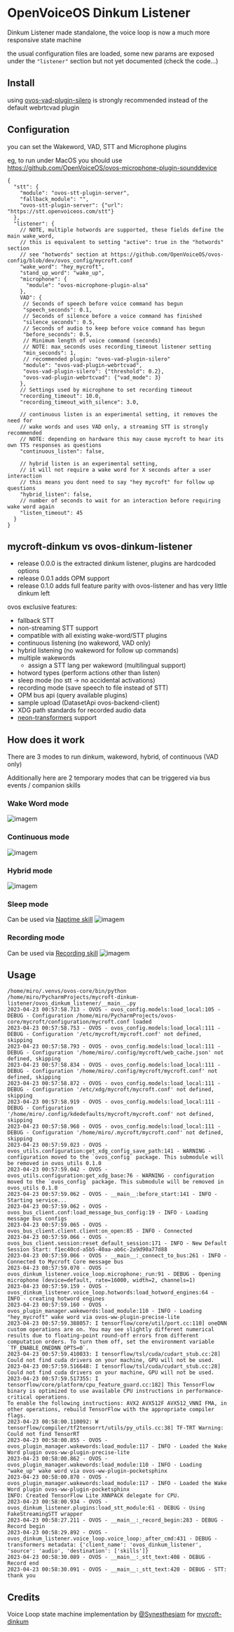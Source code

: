 # OpenVoiceOS Dinkum Listener 

Dinkum Listener made standalone, the voice loop is now a much more responsive state machine

the usual configuration files are loaded, some new params are exposed under the 
`"listener"` section but not yet documented (check the code...)

## Install

using [ovos-vad-plugin-silero](https://github.com/OpenVoiceOS/ovos-vad-plugin-silero) 
is strongly recommended instead of the default webrtcvad plugin

## Configuration

you can set the Wakeword, VAD, STT and Microphone plugins

eg, to run under MacOS you should use https://github.com/OpenVoiceOS/ovos-microphone-plugin-sounddevice

```
{
  "stt": {
    "module": "ovos-stt-plugin-server",
    "fallback_module": "",
    "ovos-stt-plugin-server": {"url": "https://stt.openvoiceos.com/stt"}
  },
  "listener": {
    // NOTE, multiple hotwords are supported, these fields define the main wake_word,
    // this is equivalent to setting "active": true in the "hotwords" section
    // see "hotwords" section at https://github.com/OpenVoiceOS/ovos-config/blob/dev/ovos_config/mycroft.conf
    "wake_word": "hey_mycroft",
    "stand_up_word": "wake_up",
    "microphone": {
      "module": "ovos-microphone-plugin-alsa"
    },
    VAD": {
     // Seconds of speech before voice command has begun
     "speech_seconds": 0.1,
     // Seconds of silence before a voice command has finished
     "silence_seconds": 0.5,
     // Seconds of audio to keep before voice command has begun
     "before_seconds": 0.5,
     // Minimum length of voice command (seconds)
     // NOTE: max_seconds uses recording_timeout listener setting
     "min_seconds": 1,
     // recommended plugin: "ovos-vad-plugin-silero"
     "module": "ovos-vad-plugin-webrtcvad",
     "ovos-vad-plugin-silero": {"threshold": 0.2},
     "ovos-vad-plugin-webrtcvad": {"vad_mode": 3}
    },
    // Settings used by microphone to set recording timeout
    "recording_timeout": 10.0,
    "recording_timeout_with_silence": 3.0,

    // continuous listen is an experimental setting, it removes the need for
    // wake words and uses VAD only, a streaming STT is strongly recommended
    // NOTE: depending on hardware this may cause mycroft to hear its own TTS responses as questions
    "continuous_listen": false,

    // hybrid listen is an experimental setting,
    // it will not require a wake word for X seconds after a user interaction
    // this means you dont need to say "hey mycroft" for follow up questions
    "hybrid_listen": false,
    // number of seconds to wait for an interaction before requiring wake word again
    "listen_timeout": 45
  }
}
```


## mycroft-dinkum vs ovos-dinkum-listener

- release 0.0.0 is the extracted dinkum listener, plugins are hardcoded options
- release 0.0.1 adds OPM support
- release 0.1.0 adds full feature parity with ovos-listener and has very little dinkum left

ovos exclusive features:

- fallback STT
- non-streaming STT support
- compatible with all existing wake-word/STT plugins
- continuous listening  (no wakeword, VAD only)
- hybrid listening  (no wakeword for follow up commands)
- multiple wakewords
   - assign a STT lang per wakeword (multilingual support)
- hotword types (perform actions other than listen)
- sleep mode (no stt -> no accidental activations)
- recording mode (save speech to file instead of STT)
- OPM bus api (query available plugins)
- sample upload (DatasetApi ovos-backend-client)
- XDG path standards for recorded audio data
- [neon-transformers](https://github.com/NeonGeckoCom/neon-transformers) support

## How does it work

There are 3 modes to run dinkum, wakeword, hybrid, of continuous (VAD only)

Additionally here are 2 temporary modes that can be triggered via bus events / companion skills

### Wake Word mode
![imagem](https://github.com/OpenVoiceOS/ovos-dinkum-listener/assets/33701864/c55388dc-a7fb-4857-9c35-f4a4223c4145)

### Continuous mode
![imagem](https://github.com/OpenVoiceOS/ovos-dinkum-listener/assets/33701864/c8820161-9cb8-433f-9380-6d07965c7fa5)

### Hybrid mode
![imagem](https://github.com/OpenVoiceOS/ovos-dinkum-listener/assets/33701864/b9012663-4f00-47a9-bac4-8b08392da12c)

### Sleep mode
Can be used via [Naptime skill](https://github.com/OpenVoiceOS/skill-ovos-naptime)
![imagem](https://github.com/OpenVoiceOS/ovos-dinkum-listener/assets/33701864/24835210-2116-4080-8c2b-fc18eecd923a)

### Recording mode
Can be used via [Recording skill](https://github.com/NeonGeckoCom/skill-audio-recording)
![imagem](https://github.com/OpenVoiceOS/ovos-dinkum-listener/assets/33701864/0337b499-3175-4031-a83f-eda352d2197f)

## Usage

```
/home/miro/.venvs/ovos-core/bin/python /home/miro/PycharmProjects/mycroft-dinkum-listener/ovos_dinkum_listener/__main__.py 
2023-04-23 00:57:58.713 - OVOS - ovos_config.models:load_local:105 - DEBUG - Configuration /home/miro/PycharmProjects/ovos-core/mycroft/configuration/mycroft.conf loaded
2023-04-23 00:57:58.753 - OVOS - ovos_config.models:load_local:111 - DEBUG - Configuration '/etc/mycroft/mycroft.conf' not defined, skipping
2023-04-23 00:57:58.793 - OVOS - ovos_config.models:load_local:111 - DEBUG - Configuration '/home/miro/.config/mycroft/web_cache.json' not defined, skipping
2023-04-23 00:57:58.834 - OVOS - ovos_config.models:load_local:111 - DEBUG - Configuration '/home/miro/.config/mycroft/mycroft.conf' not defined, skipping
2023-04-23 00:57:58.872 - OVOS - ovos_config.models:load_local:111 - DEBUG - Configuration '/etc/xdg/mycroft/mycroft.conf' not defined, skipping
2023-04-23 00:57:58.919 - OVOS - ovos_config.models:load_local:111 - DEBUG - Configuration '/home/miro/.config/kdedefaults/mycroft/mycroft.conf' not defined, skipping
2023-04-23 00:57:58.968 - OVOS - ovos_config.models:load_local:111 - DEBUG - Configuration '/home/miro/.mycroft/mycroft.conf' not defined, skipping
2023-04-23 00:57:59.023 - OVOS - ovos_utils.configuration:get_xdg_config_save_path:141 - WARNING - configuration moved to the `ovos_config` package. This submodule will be removed in ovos_utils 0.1.0
2023-04-23 00:57:59.042 - OVOS - ovos_utils.configuration:get_xdg_base:76 - WARNING - configuration moved to the `ovos_config` package. This submodule will be removed in ovos_utils 0.1.0
2023-04-23 00:57:59.062 - OVOS - __main__:before_start:141 - INFO - Starting service...
2023-04-23 00:57:59.062 - OVOS - ovos_bus_client.conf:load_message_bus_config:19 - INFO - Loading message bus configs
2023-04-23 00:57:59.065 - OVOS - ovos_bus_client.client.client:on_open:85 - INFO - Connected
2023-04-23 00:57:59.066 - OVOS - ovos_bus_client.session:reset_default_session:171 - INFO - New Default Session Start: f1ec40cd-a5b5-40aa-ab6c-2a9d90a77d88
2023-04-23 00:57:59.066 - OVOS - __main__:_connect_to_bus:261 - INFO - Connected to Mycroft Core message bus
2023-04-23 00:57:59.070 - OVOS - ovos_dinkum_listener.voice_loop.microphone:_run:91 - DEBUG - Opening microphone (device=default, rate=16000, width=2, channels=1)
2023-04-23 00:57:59.159 - OVOS - ovos_dinkum_listener.voice_loop.hotwords:load_hotword_engines:64 - INFO - creating hotword engines
2023-04-23 00:57:59.160 - OVOS - ovos_plugin_manager.wakewords:load_module:110 - INFO - Loading "hey_mycroft" wake word via ovos-ww-plugin-precise-lite
2023-04-23 00:57:59.388057: I tensorflow/core/util/port.cc:110] oneDNN custom operations are on. You may see slightly different numerical results due to floating-point round-off errors from different computation orders. To turn them off, set the environment variable `TF_ENABLE_ONEDNN_OPTS=0`.
2023-04-23 00:57:59.410033: I tensorflow/tsl/cuda/cudart_stub.cc:28] Could not find cuda drivers on your machine, GPU will not be used.
2023-04-23 00:57:59.516648: I tensorflow/tsl/cuda/cudart_stub.cc:28] Could not find cuda drivers on your machine, GPU will not be used.
2023-04-23 00:57:59.517355: I tensorflow/core/platform/cpu_feature_guard.cc:182] This TensorFlow binary is optimized to use available CPU instructions in performance-critical operations.
To enable the following instructions: AVX2 AVX512F AVX512_VNNI FMA, in other operations, rebuild TensorFlow with the appropriate compiler flags.
2023-04-23 00:58:00.110092: W tensorflow/compiler/tf2tensorrt/utils/py_utils.cc:38] TF-TRT Warning: Could not find TensorRT
2023-04-23 00:58:00.855 - OVOS - ovos_plugin_manager.wakewords:load_module:117 - INFO - Loaded the Wake Word plugin ovos-ww-plugin-precise-lite
2023-04-23 00:58:00.862 - OVOS - ovos_plugin_manager.wakewords:load_module:110 - INFO - Loading "wake_up" wake word via ovos-ww-plugin-pocketsphinx
2023-04-23 00:58:00.870 - OVOS - ovos_plugin_manager.wakewords:load_module:117 - INFO - Loaded the Wake Word plugin ovos-ww-plugin-pocketsphinx
INFO: Created TensorFlow Lite XNNPACK delegate for CPU.
2023-04-23 00:58:00.934 - OVOS - ovos_dinkum_listener.plugins:load_stt_module:61 - DEBUG - Using FakeStreamingSTT wrapper
2023-04-23 00:58:27.211 - OVOS - __main__:_record_begin:283 - DEBUG - Record begin
2023-04-23 00:58:29.892 - OVOS - ovos_dinkum_listener.voice_loop.voice_loop:_after_cmd:431 - DEBUG - transformers metadata: {'client_name': 'ovos_dinkum_listener', 'source': 'audio', 'destination': ['skills']}
2023-04-23 00:58:30.089 - OVOS - __main__:_stt_text:408 - DEBUG - Record end
2023-04-23 00:58:30.091 - OVOS - __main__:_stt_text:420 - DEBUG - STT: thank you
```

## Credits

Voice Loop state machine implementation by [@Synesthesiam](https://github.com/synesthesiam) for [mycroft-dinkum](https://github.com/MycroftAI/mycroft-dinkum)
